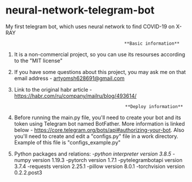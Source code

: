 # neural-network-telegram-bot
My first telegram bot, which uses neural network to find COVID-19 on X-RAY 

                                                 **Basic information**
1. It is a non-commercial project, so you can use its resourses according to the "MIT license"
2. If you have some questions about this project, you may ask me on that email address - artyomsh628691@gmail.com
3. Link to the original habr article - https://habr.com/ru/company/mailru/blog/493614/

                                                 **Deploy information**
1. Before running the main.py file, you'll need to create your bot and its token using Telegram bot named BotFather. More information is linked below - https://core.telegram.org/bots/api#authorizing-your-bot. Also you'll need to create and edit a "configs.py" file in a work directory. Example of this file is "configs_example.py"
2. Python packages and relations: 
-*python interpreter version 3.8.5*
-numpy version 1.19.3
-pytorch version 1.7.1
-pytelegrambotapi version 3.7.4
-requests version 2.25.1
-pillow version 8.0.1
-torchvision version 0.2.2.post3

